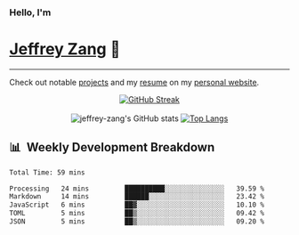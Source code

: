 
### Hello, I'm 
# [Jeffrey Zang](https://www.linkedin.com/in/jeffreyzang/) 🦀

---

Check out notable [projects](https://jeffz.dev/projects) and my [resume](https://jeffz.dev/resume) on my [personal website](https://jeffz.dev/).

<div align = 'center'>

[![GitHub Streak](https://github-readme-streak-stats.herokuapp.com/?user=jeffrey-zang&theme=tokyonight)](https://git.io/streak-stats)
<br></br>
![jeffrey-zang's GitHub stats](https://github-readme-stats.vercel.app/api?username=jeffrey-zang&show_icons=true&theme=tokyonight&hide_rank=true&hide=stars) 
[![Top Langs](https://github-readme-stats.vercel.app/api/top-langs/?username=jeffrey-zang&hide=ShaderLab,HLSL&layout=compact&theme=tokyonight)](https://github.com/anuraghazra/github-readme-stats)

</div>

## 📊 &nbsp;Weekly Development Breakdown
<!--START_SECTION:waka-->

```txt
Total Time: 59 mins

Processing   24 mins         ██████████░░░░░░░░░░░░░░░   39.59 %
Markdown     14 mins         ██████░░░░░░░░░░░░░░░░░░░   23.42 %
JavaScript   6 mins          ██▓░░░░░░░░░░░░░░░░░░░░░░   10.10 %
TOML         5 mins          ██▒░░░░░░░░░░░░░░░░░░░░░░   09.42 %
JSON         5 mins          ██▒░░░░░░░░░░░░░░░░░░░░░░   09.20 %
```

<!--END_SECTION:waka-->


